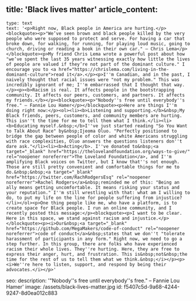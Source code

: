 title: 'Black lives matter'
article_content:
  -
    type: text
    text: '<p>Right now, Black people in America are hurting.</p><blockquote><p>"We’ve seen brown and black people killed by the very people who were supposed to protect and serve. For having a car that broke down, for walking, for running, for playing loud music, going to church, driving or reading a book in their own car." – Chris Lema</p></blockquote><p>My friend Chris Lema wrote a powerful post about how "we’ve spent the last 35 years witnessing exactly how little the lives of people are valued if they’re not part of the dominant culture." I encourage you to <a href="https://chrislema.com/living-in-the-dominant-culture">read it</a>.</p><p>I''m Canadian, and in the past, I naively thought that racial issues were "not my problem." This was incredibly ignorant of me; I''m embarrassed that I thought that way.</p><p><b>Racism is real. It affects people in the bootstrapping community. It affects our peers, customers, and partners. It affects my friends.</b></p><blockquote><p>"Nobody''s free until everybody''s free." – Fannie Lou Hamer</p></blockquote><p>Here are things I''m doing right now:</p><ol><li><b>Listening and supporting.</b>&nbsp;My Black friends, peers, customers, and community members are hurting. This isn''t the time for me to tell them what I think.</li><li><b>Educating myself.&nbsp;</b>I''ve just started reading "So You Want to Talk About Race" by&nbsp;Ijeoma Oluo. "Perfectly positioned to bridge the gap between people of color and white Americans struggling with race complexities, Oluo answers the questions listeners don''t dare ask."</li><li><b>Acting</b>. I''ve donated to&nbsp;<a target="_blank" href="https://thelovelandfoundation.org/ways-to-give/" rel="noopener noreferrer">The Loveland Foundation</a>, and I''m amplifying Black voices on Twitter, but I know that''s not enough. Those are still pretty convenient and comfortable things for me to do.&nbsp;&nbsp;<a target="_blank" href="https://twitter.com/RachRodgersEsq" rel="noopener noreferrer">Rachel Rodgers</a>&nbsp;reminded me of this: "Being an ally means getting uncomfortable. It means risking your status and your reputation." I''m still wrestling with that: what am I willing to do, to put my life on the line for people suffering from injustice?</li></ol><p>One thing people like me, who have a platform, is to create space for Black people. I run an online community, and I recently posted this message:</p><blockquote><p>I want to be clear. Here in this space, we stand against racism and injustice.</p></blockquote><p><i>Our&nbsp;<a target="_blank" href="https://github.com/MegaMakers/code-of-conduct" rel="noopener noreferrer">code of conduct</a>&nbsp;states that we don''t "tolerate harassment of participants in any form." Right now, we need to go a step further. In this group, there are folks who have experienced racism their whole lives. They''re hurting. Here, they are free to express their anger, hurt, and frustration. This is&nbsp;not&nbsp;the time for the rest of us to tell them what we think.&nbsp;</i></p><p><i>We''re here to listen, support, and respond by being their advocates.</i></p>'
seo:
  description: '"Nobody''s free until everybody''s free." – Fannie Lou Hamer'
  image: /assets/black-lives-matter.jpg
id: f5407c5d-9a68-4244-9247-8d0ea012c883
